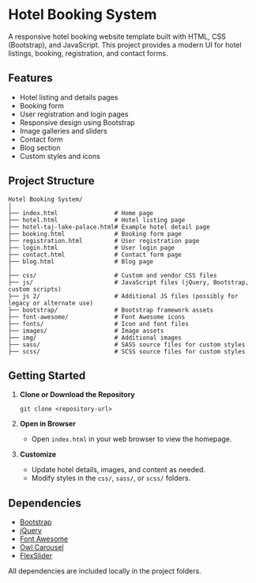 # Hotel Booking System

A responsive hotel booking website template built with HTML, CSS (Bootstrap), and JavaScript. This project provides a modern UI for hotel listings, booking, registration, and contact forms.

## Features

- Hotel listing and details pages
- Booking form
- User registration and login pages
- Responsive design using Bootstrap
- Image galleries and sliders
- Contact form
- Blog section
- Custom styles and icons

## Project Structure

```
Hotel Booking System/
│
├── index.html                # Home page
├── hotel.html                # Hotel listing page
├── hotel-taj-lake-palace.html# Example hotel detail page
├── booking.html              # Booking form page
├── registration.html         # User registration page
├── login.html                # User login page
├── contact.html              # Contact form page
├── blog.html                 # Blog page
│
├── css/                      # Custom and vendor CSS files
├── js/                       # JavaScript files (jQuery, Bootstrap, custom scripts)
├── js 2/                     # Additional JS files (possibly for legacy or alternate use)
├── bootstrap/                # Bootstrap framework assets
├── font-awesome/             # Font Awesome icons
├── fonts/                    # Icon and font files
├── images/                   # Image assets
├── img/                      # Additional images
├── sass/                     # SASS source files for custom styles
├── scss/                     # SCSS source files for custom styles
```

## Getting Started

1. **Clone or Download the Repository**
   ```
   git clone <repository-url>
   ```

2. **Open in Browser**
   - Open `index.html` in your web browser to view the homepage.

3. **Customize**
   - Update hotel details, images, and content as needed.
   - Modify styles in the `css/`, `sass/`, or `scss/` folders.

## Dependencies

- [Bootstrap](https://getbootstrap.com/)
- [jQuery](https://jquery.com/)
- [Font Awesome](https://fontawesome.com/)
- [Owl Carousel](https://owlcarousel2.github.io/OwlCarousel2/)
- [FlexSlider](https://woocommerce.com/flexslider/)

All dependencies are included locally in the project folders.
